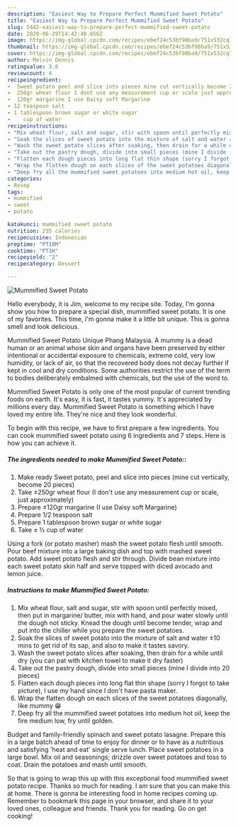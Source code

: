```yaml
---
description: "Easiest Way to Prepare Perfect Mummified Sweet Potato"
title: "Easiest Way to Prepare Perfect Mummified Sweet Potato"
slug: 5442-easiest-way-to-prepare-perfect-mummified-sweet-potato
date: 2020-06-29T14:42:40.656Z
image: https://img-global.cpcdn.com/recipes/ebef24c53bf98ba9/751x532cq70/mummified-sweet-potato-recipe-main-photo.jpg
thumbnail: https://img-global.cpcdn.com/recipes/ebef24c53bf98ba9/751x532cq70/mummified-sweet-potato-recipe-main-photo.jpg
cover: https://img-global.cpcdn.com/recipes/ebef24c53bf98ba9/751x532cq70/mummified-sweet-potato-recipe-main-photo.jpg
author: Melvin Dennis
ratingvalue: 3.8
reviewcount: 4
recipeingredient:
-  Sweet potato peel and slice into pieces mine cut vertically become 20 pieces
-  250gr wheat flour I dont use any measurement cup or scale just approximately
-  120gr margarine I use Daisy soft Margarine
- 12 teaspoon salt
- 1 tablespoon brown sugar or white sugar
-    cup of water
recipeinstructions:
- "Mix wheat flour, salt and sugar, stir with spoon until perfectly mixed, then put in margarine/ butter, mix with hand, and pour water slowly until the dough not sticky. Knead the dough until become tender, wrap and put into the chiller while you prepare the sweet potatoes."
- "Soak the slices of sweet potato into the mixture of salt and water ±10 mins to get rid of its sap, and also to make it tastes savory."
- "Wash the sweet potato slices after soaking, then drain for a while until dry (you can pat with kitchen towel to make it dry faster)"
- "Take out the pastry dough, divide into small pieces (mine I divide into 20 pieces)"
- "Flatten each dough pieces into long flat thin shape (sorry I forgot to take picture), I use my hand since I don&#39;t have pasta maker."
- "Wrap the flatten dough on each slices of the sweet potatoes diagonally, like mummy 😁"
- "Deep fry all the mummified sweet potatoes into medium hot oil, keep the fire medium low, fry until golden."
categories:
- Resep
tags:
- mummified
- sweet
- potato

katakunci: mummified sweet potato
nutrition: 235 calories
recipecuisine: Indonesian
preptime: "PT10M"
cooktime: "PT1H"
recipeyield: "2"
recipecategory: Dessert

---
```



![Mummified Sweet Potato](https://img-global.cpcdn.com/recipes/ebef24c53bf98ba9/751x532cq70/mummified-sweet-potato-recipe-main-photo.jpg)

Hello everybody, it is Jim, welcome to my recipe site. Today, I'm gonna show you how to prepare a special dish, mummified sweet potato. It is one of my favorites. This time, I'm gonna make it a little bit unique. This is gonna smell and look delicious.

Mummified Sweet Potato Unique Phang Malaysia. A mummy is a dead human or an animal whose skin and organs have been preserved by either intentional or accidental exposure to chemicals, extreme cold, very low humidity, or lack of air, so that the recovered body does not decay further if kept in cool and dry conditions. Some authorities restrict the use of the term to bodies deliberately embalmed with chemicals, but the use of the word to.

Mummified Sweet Potato is only one of the most popular of current trending foods on earth. It's easy, it is fast, it tastes yummy. It's appreciated by millions every day. Mummified Sweet Potato is something which I have loved my entire life. They're nice and they look wonderful.


To begin with this recipe, we have to first prepare a few ingredients. You can cook mummified sweet potato using 6 ingredients and 7 steps. Here is how you can achieve it.

##### The ingredients needed to make Mummified Sweet Potato::

1. Make ready  Sweet potato, peel and slice into pieces (mine cut vertically, become 20 pieces)
1. Take  ±250gr wheat flour (I don&#39;t use any measurement cup or scale, just approximately)
1. Prepare  ±120gr margarine (I use Daisy soft Margarine)
1. Prepare 1/2 teaspoon salt
1. Prepare 1 tablespoon brown sugar or white sugar
1. Take  ± ½ cup of water


Using a fork (or potato masher) mash the sweet potato flesh until smooth. Pour beef mixture into a large baking dish and top with mashed sweet potato. Add sweet potato flesh and stir through. Divide bean mixture into each sweet potato skin half and serve topped with diced avocado and lemon juice. 

##### Instructions to make Mummified Sweet Potato:

1. Mix wheat flour, salt and sugar, stir with spoon until perfectly mixed, then put in margarine/ butter, mix with hand, and pour water slowly until the dough not sticky. Knead the dough until become tender, wrap and put into the chiller while you prepare the sweet potatoes.
1. Soak the slices of sweet potato into the mixture of salt and water ±10 mins to get rid of its sap, and also to make it tastes savory.
1. Wash the sweet potato slices after soaking, then drain for a while until dry (you can pat with kitchen towel to make it dry faster)
1. Take out the pastry dough, divide into small pieces (mine I divide into 20 pieces)
1. Flatten each dough pieces into long flat thin shape (sorry I forgot to take picture), I use my hand since I don&#39;t have pasta maker.
1. Wrap the flatten dough on each slices of the sweet potatoes diagonally, like mummy 😁
1. Deep fry all the mummified sweet potatoes into medium hot oil, keep the fire medium low, fry until golden.


Budget and family-friendly spinach and sweet potato lasagne. Prepare this in a large batch ahead of time to enjoy for dinner or to have as a nutritious and satisfying &#39;heat and eat&#39; single serve lunch. Place sweet potatoes in a large bowl. Mix oil and seasonings; drizzle over sweet potatoes and toss to coat. Drain the potatoes and mash until smooth. 

So that is going to wrap this up with this exceptional food mummified sweet potato recipe. Thanks so much for reading. I am sure that you can make this at home. There is gonna be interesting food in home recipes coming up. Remember to bookmark this page in your browser, and share it to your loved ones, colleague and friends. Thank you for reading. Go on get cooking!
